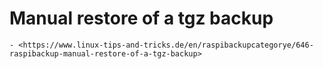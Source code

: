 # Manual restore of a tgz backup

``` admonish note title="Quelle"
- <https://www.linux-tips-and-tricks.de/en/raspibackupcategorye/646-raspibackup-manual-restore-of-a-tgz-backup>
```
